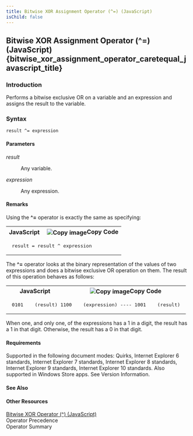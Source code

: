 ```yaml
---
title: Bitwise XOR Assignment Operator (^=) (JavaScript)
isChild: false
---
```


## Bitwise XOR Assignment Operator (^=) (JavaScript) {bitwise_xor_assignment_operator_caretequal_javascript_title}

### Introduction 

 Performs a bitwise exclusive OR on a variable and an expression and assigns the result to the variable.

### Syntax 

```
result ^= expression
```

#### Parameters 

<div id="sectionSection0" class="section" name="collapseableSection" style="" expanded="true">
  <dl class="authored">
    <dt>
      <i xmlns:util="util">result</i>
    </dt>
    <dd>
      <p xmlns:util="util">
        Any variable.
      </p>
    </dd>
    <dt>
      <i xmlns:util="util">expression</i>
    </dt>
    <dd>
      <p xmlns:util="util">
        Any expression.
      </p>
    </dd>
  </dl>
</div>

#### Remarks 

<div id="languageReferenceRemarksSection" class="section" name="collapseableSection" style="">
  <p xmlns:util="util">
    Using the <b>^=</b> operator is exactly the same as specifying:
  </p>
  <div class="code">
    <table width="100%" cellspacing="0" cellpadding="0">
      <tr>
        <th>
          JavaScript&nbsp;
        </th>
        <th>
          <span class="copyCode" onclick="CopyCode(this)" onkeypress="CopyCode_CheckKey(this, event)" onmouseover="ChangeCopyCodeIcon(this)" onmouseout="ChangeCopyCodeIcon(this)" tabindex=
          "0"><img class="copyCodeImage" name="ccImage" align="absmiddle" alt="Copy image" title="Copy image" src="../icons/copycode.gif" />Copy Code</span>
        </th>
      </tr>
      <tr>
        <td colspan="2">
          <pre>
 result = result ^ expression 
</pre>
        </td>
      </tr>
    </table>
  </div>
  <p xmlns:util="util">
    The <b>^=</b> operator looks at the binary representation of the values of two expressions and does a bitwise exclusive OR operation on them. The result of this operation behaves as follows:
  </p>
  <div class="code">
    <table width="100%" cellspacing="0" cellpadding="0">
      <tr>
        <th>
          JavaScript&nbsp;
        </th>
        <th>
          <span class="copyCode" onclick="CopyCode(this)" onkeypress="CopyCode_CheckKey(this, event)" onmouseover="ChangeCopyCodeIcon(this)" onmouseout="ChangeCopyCodeIcon(this)" tabindex=
          "0"><img class="copyCodeImage" name="ccImage" align="absmiddle" alt="Copy image" title="Copy image" src="../icons/copycode.gif" />Copy Code</span>
        </th>
      </tr>
      <tr>
        <td colspan="2">
          <pre>
 0101    (result) 1100    (expression) ---- 1001    (result) 
</pre>
        </td>
      </tr>
    </table>
  </div>
  <p xmlns:util="util">
    When one, and only one, of the expressions has a 1 in a digit, the result has a 1 in that digit. Otherwise, the result has a 0 in that digit.
  </p>
</div>

#### Requirements 

<div id="requirementsTitleSection" class="section" name="collapseableSection" style="">
  <p xmlns:util="util"></p>
  <p>
    Supported in the following document modes: Quirks, Internet Explorer 6 standards, Internet Explorer 7 standards, Internet Explorer 8 standards, Internet Explorer 9 standards, Internet Explorer 10
    standards. Also supported in Windows Store apps. See Version Information.
  </p>
</div>

#### See Also 

<div id="seeAlsoSection" class="section" name="collapseableSection" style="">
  <h4 class="subHeading">
    Other Resources
  </h4>
  <div class="seeAlsoStyle">
    <span sdata="link" xmlns:util="util"><a href="44ef0d18-abb5-4d83-9e77-6394635b3f48.htm">Bitwise XOR Operator (^) (JavaScript)</a></span>
  </div>
  <div class="seeAlsoStyle">
    <span sdata="link" xmlns:util="util">Operator Precedence</span>
  </div>
  <div class="seeAlsoStyle">
    <span sdata="link" xmlns:util="util">Operator Summary</span>
  </div>
</div>

